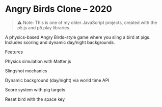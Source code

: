 # Angry Birds Clone – 2020

> ⚠️ Note: This is one of my older JavaScript projects, created with the p5.js and p5.play libraries.

A physics-based Angry Birds-style game where you sling a bird at pigs.
Includes scoring and dynamic day/night backgrounds.

Features

Physics simulation with Matter.js

Slingshot mechanics

Dynamic background (day/night) via world time API

Score system with pig targets

Reset bird with the space key
